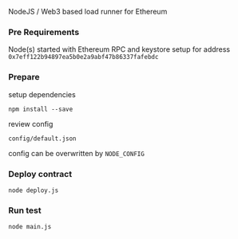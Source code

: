 NodeJS / Web3 based load runner for Ethereum

### Pre Requirements
Node(s) started with Ethereum RPC and keystore setup for address `0x7eff122b94897ea5b0e2a9abf47b86337fafebdc`

### Prepare

setup dependencies
```
npm install --save
```

review config
```
config/default.json
```

config can be overwritten by `NODE_CONFIG` 


### Deploy contract
```
node deploy.js
```

### Run test
```
node main.js
```
